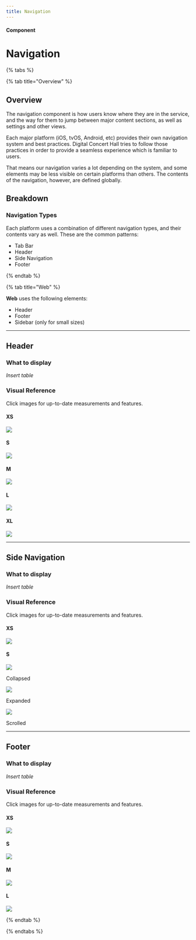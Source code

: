 ```yaml
---
title: Navigation
---
```


#### Component

# Navigation

{% tabs %}

{% tab title="Overview" %}

## Overview

The navigation component is how users know where they are in the service, and the way for them to jump between major content sections, as well as settings and other views.

Each major platform (iOS, tvOS, Android, etc) provides their own navigation system and best practices. Digital Concert Hall tries to follow those practices in order to provide a seamless experience which is familiar to users.

That means our navigation varies a lot depending on the system, and some elements may be less visible on certain platforms than others. The contents of the navigation, however, are defined globally.

## Breakdown

### Navigation Types

Each platform uses a combination of different navigation types, and their contents vary as well. These are the common patterns:

* Tab Bar
* Header
* Side Navigation
* Footer

{% endtab %}

{% tab title="Web" %}

**Web** uses the following elements:

* Header
* Footer
* Sidebar (only for small sizes)

---

## Header

### What to display

_Insert table_

### Visual Reference
Click images for up-to-date measurements and features.

#### XS
[![](/images/components/navigation/web/Header/xs.png)]()

#### S
[![](/images/components/navigation/web/Header/s.png)]()

#### M
[![](/images/components/navigation/web/Header/m.png)]()

#### L
[![](/images/components/navigation/web/Header/l.png)]()

#### XL
[![](/images/components/navigation/web/Header/xl.png)]()

---

## Side Navigation

### What to display

_Insert table_

### Visual Reference
Click images for up-to-date measurements and features.

#### XS
[![](/images/components/navigation/web/Side-Navigation/xs.png)]()

#### S
[![](/images/components/navigation/web/Side-Navigation/s.png)]()

Collapsed

[![](/images/components/navigation/web/Side-Navigation/S--expanded.png)]()

Expanded

[![](/images/components/navigation/web/Side-Navigation/S--expanded-scrolled.png)]()

Scrolled

---

## Footer

### What to display

_Insert table_

### Visual Reference

Click images for up-to-date measurements and features.

#### XS
[![](/images/components/navigation/web/Footer/xs.png)]()

#### S
[![](/images/components/navigation/web/Footer/s.png)]()

#### M
[![](/images/components/navigation/web/Footer/m.png)]()

#### L
[![](/images/components/navigation/web/Footer/l.png)]()

{% endtab %}

{% endtabs %}

